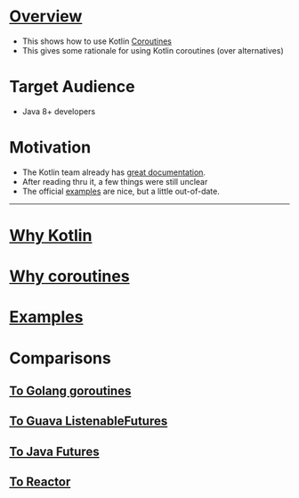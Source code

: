# [Overview](https://wcarmon.github.io/coroutines/)
- This shows how to use Kotlin [Coroutines](https://kotlinlang.org/docs/reference/coroutines-overview.html)
- This gives some rationale for using Kotlin coroutines (over alternatives)


# Target Audience
- Java 8+ developers


# Motivation
- The Kotlin team already has [great documentation](https://kotlinlang.org/docs/reference/coroutines-overview.html).
- After reading thru it, a few things were still unclear
- The official [examples](https://github.com/Kotlin/coroutines-examples/tree/master/examples) are nice, but a little out-of-date.


------
# [Why Kotlin](./why-kotlin.md)
# [Why coroutines](./why-coroutines.md)
# [Examples](./examples/readme.md)

# Comparisons
## [To Golang goroutines](./comparison/to-reactor/readme.md)
## [To Guava ListenableFutures](./comparison/to-listenable-future/readme.md)
## [To Java Futures](./comparison/to-java-futures/readme.md)
## [To Reactor](./comparison/to-reactor/readme.md)
